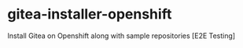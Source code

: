 # gitea-installer-openshift
Install Gitea on Openshift along with sample repositories [E2E Testing]
